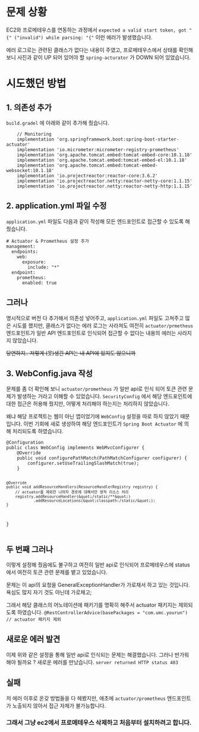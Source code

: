 <h1 id="문제-상황">문제 상황</h1>
<p>EC2와 프로메테우스를 연동하는 과정에서 <code>expected a valid start token, got &quot;{&quot; (&quot;invalid&quot;) while parsing: &quot;{&quot;</code> 이런 에러가 발생했습니다. </p>
<p>에러 로그로는 관련된 클래스가 없다는 내용이 주였고, 프로메테우스에서 상태를 확인해 보니 사진과 같이 UP 되어 있어야 할 <code>spring-acturator</code> 가 DOWN 되어 있었습니다. 
<img alt="" src="https://velog.velcdn.com/images/leegarden/post/7416a676-8b38-447e-8e55-e7304692015a/image.png" /></p>
<h1 id="시도했던-방법">시도했던 방법</h1>
<h2 id="1-의존성-추가">1. 의존성 추가</h2>
<p><code>build.gradel</code> 에 아래와 같이 추가해 줬습니다. </p>
<pre><code>    // Monitoring
    implementation 'org.springframework.boot:spring-boot-starter-actuator'
    implementation 'io.micrometer:micrometer-registry-prometheus'
    implementation 'org.apache.tomcat.embed:tomcat-embed-core:10.1.18'
    implementation 'org.apache.tomcat.embed:tomcat-embed-el:10.1.18'
    implementation 'org.apache.tomcat.embed:tomcat-embed-websocket:10.1.18'
    implementation 'io.projectreactor:reactor-core:3.6.2'
    implementation 'io.projectreactor.netty:reactor-netty-core:1.1.15'
    implementation 'io.projectreactor.netty:reactor-netty-http:1.1.15'</code></pre><h2 id="2-applicationyml-파일-수정">2. application.yml 파일 수정</h2>
<p><code>application.yml</code> 파일도 다음과 같이 작성해 모든 엔드포인트로 접근할 수 있도록 해줬습니다. </p>
<pre><code># Actuator &amp; Prometheus 설정 추가
management:
  endpoints:
    web:
      exposure:
        include: &quot;*&quot;
  endpoint:
    prometheus:
      enabled: true</code></pre><h2 id="그러나">그러나</h2>
<p>명시적으로 버전 다 추가해서 의존성 넣어주고, <code>application.yml</code> 파일도 고쳐주고 많은 시도를 했지만, 클래스가 없다는 에러 로그는 사라져도 여전히 <code>actuator/prmetheus</code> 엔드포인트가 일반 API 엔드포인트로 인식되어 접근할 수 없다는 내용의 에러는 사라지지 않았습니다.</p>
<p><del>당연하지.. 저렇게 (못)생긴 API는 내 API에 있지도 않으니까</del></p>
<h2 id="3-webconfigjava-작성">3. WebConfig.java 작성</h2>
<p>문제를 좀 더 확인해 보니 <code>actuator/prometheus</code> 가 일반 api로 인식 되어 토큰 관련 문제가 발생하는 거라고 이해할 수 있었습니다. 
<code>SecurityConfig</code> 에서 해당 엔드포인트에 대한 접근은 허용해 줬지만, 어떻게 처리해야 하는지는 처리하지 않았습니다. </p>
<p>왜냐 해당 프로젝트는 웹이 아닌 앱이었기에 <code>WebConfig</code> 설정을 따로 하지 않았기 때문입니다. 이번 기회에 새로 생성하여 해당 엔드포인트가 <code>Spring Boot Actuator</code> 에 의해 처리되도록 하였습니다. </p>
<pre><code>@Configuration
public class WebConfig implements WebMvcConfigurer {
    @Override
    public void configurePathMatch(PathMatchConfigurer configurer) {
        configurer.setUseTrailingSlashMatch(true);
    }

    @Override
    public void addResourceHandlers(ResourceHandlerRegistry registry) {
        // actuator를 제외한 나머지 경로에 대해서만 정적 리소스 처리
        registry.addResourceHandler(&quot;/static/**&quot;)
                .addResourceLocations(&quot;classpath:/static/&quot;);
    }
}</code></pre><h2 id="두-번째-그러나">두 번째 그러나</h2>
<p>이렇게 설정해 줬음에도 불구하고 여전히 일반 api로 인식되어 프로메테우스에 status에서 여전히 토큰 관련 문제를 뱉고 있었습니다. </p>
<p>문제는 이 api의 요청을 GeneralExceptionHandler가 가로채서 하고 있는 것입니다. 
욕심도 많지 자기 것도 아닌데 가로채고;</p>
<p>그래서 해당 클래스의 어노테이션에 패키기를 명확히 해주서 actuator 패키지는 제외되도록 하였습니다. 
<code>@RestControllerAdvice(basePackages = &quot;com.umc.yourun&quot;)  // actuator 패키지 제외</code></p>
<h2 id="새로운-에러-발견">새로운 에러 발견</h2>
<p>이제 위와 같은 설정을 통해 일반 api로 인식되는 문제는 해결했습니다. 
그러나 반가워 해야 될까요 ?
새로운 에러를 만났습니다.
<code>server returned HTTP status 403</code></p>
<h2 id="실패">실패</h2>
<p>저 에러 이후로 온갖 방법들을 다 헤봤지만, 애초에 <code>actuator/prometheus</code> 엔드포인트가 노출되지 않아서 접근 자체가 불가능합니다. </p>
<h3 id="그래서-그냥-ec2에서-프로메테우스-삭제하고-처음부터-설치하려고-합니다">그래서 그냥 ec2에서 프로메테우스 삭제하고 처음부터 설치하려고 합니다.</h3>